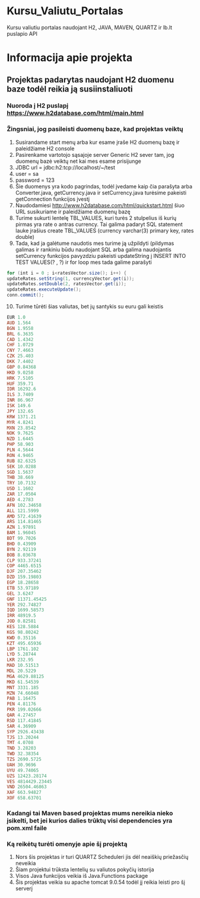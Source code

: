 # Kursu_Valiutu_Portalas
Kursu valiutiu portalas naudojant H2, JAVA, MAVEN, QUARTZ ir lb.lt puslapio API

# Informacija apie projekta

## Projektas padarytas naudojant H2 duomenu baze todėl reikia ją susiinstaliuoti
### Nuoroda į H2 puslapį https://www.h2database.com/html/main.html
### Žingsniai, jog pasileisti duomenų baze, kad projektas veiktų

  1. Susirandame start menų arba kur esame įraše H2 duomenų bazę ir paleidžiame H2 console
  2. Pasirenkame vartotojo sąsajoje server Generic H2 sever tam, jog duomenų bazė veiktų net kai mes esame prisijunge
  3. JDBC url = jdbc:h2:tcp://localhost/~/test
  4. user = sa
  5. password = 123
  6. Šie duomenys yra kodo pagrindas, todėl įvedame kaip čia parašyta arba Converter.java, getCurrency.java ir setCurrency.java turėsime pakeisti getConnection funkcijos įvestį
  7. Naudodamiesi http://www.h2database.com/html/quickstart.html šiuo URL susikuriame ir paleidžiame duomenų bazę
  8. Turime sukurti lentelę TBL_VALUES, kuri turės 2 stulpelius iš kurių pirmas yra rate o antras currency. Tai galima padaryt SQL statement lauke įrašius create TBL_VALUES (currency varchar(3) primary key, rates double)
  9. Tada, kad ja galėtume naudotis mes turime ją užpildyti (pildymas galimas ir rankiniu būdu naudojant SQL arba galima naudojantis setCurrency funkcijos pavyzdziu pakeisti updateString į INSERT INTO TEST VALUES(? , ?) ir for loop mes tada galime parašyti
 ``` powershell
for (int i = 0 ; i<ratesVector.size(); i++) {
updateRates.setString(1, currencyVector.get(i));
updateRates.setDouble(2, ratesVector.get(i)); 
updateRates.executeUpdate();
conn.commit();
 ```
  10. Turime tūrėti šias valiutas, bet jų santykis su euru gali keistis
  ``` powershell
  EUR 1.0
AUD 1.564
BGN 1.9558
BRL 6.3635
CAD 1.4342
CHF 1.0729
CNY 7.4663
CZK 25.403
DKK 7.4402
GBP 0.84368
HKD 9.0258
HRK 7.5105
HUF 359.71
IDR 16292.6
ILS 3.7409
INR 86.967
ISK 149.6
JPY 132.65
KRW 1371.21
MYR 4.8241
MXN 23.8542
NOK 9.7625
NZD 1.6445
PHP 58.903
PLN 4.5644
RON 4.9465
RUB 82.6325
SEK 10.0288
SGD 1.5637
THB 38.669
TRY 10.7132
USD 1.1602
ZAR 17.0504
AED 4.2783
AFN 102.34658
ALL 121.5999
AMD 572.41639
ARS 114.81465
AZN 1.97891
BAM 1.96045
BDT 99.7026
BHD 0.43909
BYN 2.92119
BOB 8.03678
CLP 933.37241
COP 4465.6515
DJF 207.35462
DZD 159.19803
EGP 18.28658
ETB 53.97189
GEL 3.6247
GNF 11371.45425
YER 292.74827
IQD 1699.58573
IRR 48919.5
JOD 0.82581
KES 128.5884
KGS 98.80242
KWD 0.35116
KZT 495.65936
LBP 1761.102
LYD 5.28744
LKR 232.95
MAD 10.51513
MDL 20.5229
MGA 4629.88125
MKD 61.54539
MNT 3331.185
MZN 74.66048
PAB 1.16475
PEN 4.81176
PKR 199.02666
QAR 4.27457
RSD 117.41845
SAR 4.36909
SYP 2926.43438
TJS 13.20244
TMT 4.0708
TND 3.28203
TWD 32.38354
TZS 2690.5725
UAH 30.9696
UYU 49.74065
UZS 12423.28174
VES 4814429.23445
VND 26504.46863
XAF 663.94827
XOF 658.63701
```

### Kadangi tai Maven based projektas mums nereikia nieko įsikelti, bet jei kurios dalies trūktų visi dependencies yra pom.xml faile


### Ką reikėtų turėti omenyje apie šį projektą

  1. Nors šis projektas ir turi QUARTZ Scheduleri jis dėl neaiškių priežasčių neveikia
  2. Šiam projektui trūksta lentelių su valiutos pokyčių istorija
  3. Visos Java funkcijos veikia iš Java.Functions package
  4. Šis projektas veikia su apache tomcat 9.0.54 todėl jį reikia leisti pro šį serverį
